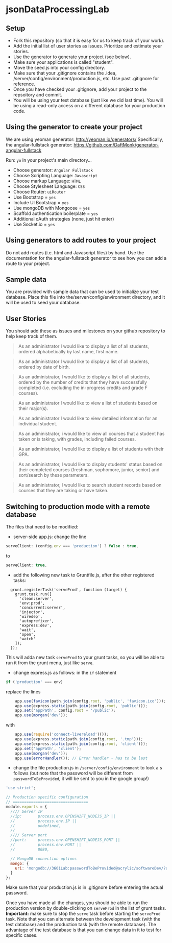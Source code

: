 # jsonDataProcessingLab

## Setup
- Fork this repository (so that it is easy for us to keep track of your work).
- Add the initial list of user stories as issues. Prioritize and estimate your stories. 
- Use the generator to generate your project (see below).
- Make sure your applications is called "student". 
- Move the seed.js into your config directory. 
- Make sure that your .gitignore contains the .idea, /server/config/environment/production.js, etc. Use past .gitignore for reference. 
- Once you have checked your .gitignore, add your project to the repsoitory and commit. 
- You will be using your test database (just like we did last time). You will be using a read-only access on a different database for your production code. 

## Using the generator to create your project
We are using yeoman generator: http://yeoman.io/generators/
Specifically, the angular-fullstack generator: https://github.com/DaftMonk/generator-angular-fullstack

Run: ``yo`` in your project's main directory...
- Choose generator: ``Angular Fullstack``
- Choose Scripting Language: ``Javascript``
- Choose markup Language: ``HTML``
- Choose Stylesheet Language: ``CSS``
- Choose Router: ``uiRouter``
- Use Bootstrap = ``yes``
- Include UI Bootstrap = ``yes``
- Use mongoDB with Mongoose = ``yes``
- Scaffold authentication boilerplate = ``yes``
- Additional oAuth strategies (none, just hit enter)
- Use Socket.io = ``yes``

## Using generators to add routes to your project
Do not add routes (i.e. html and Javascript files) by hand. Use the documentation for the angular-fullstack generator to see how you can add a route to your project. 


## Sample data
You are provided with sample data that can be used to initialize your test database. Place this file into the/server/config/environment directory, and it will be used to seed your database.

## User Stories
You should add these as issues and milestones on your github repository to help keep track of them.

> As an administrator I would like to display a list of all students, ordered alphabetically by last name, first name.

> As an administrator I would like to display a list of all students, ordered by date of birth.

> As an administrator, I would like to display a list of all students, ordered by the number of credits that they have successfully completed (i.e. excluding the in-progress credits and grade F courses). 

> As an administrator I would like to view a list of students based on their major(s).

> As an administrator I would like to view detailed information for an individual student. 

> As an administrator, i would like to view all courses that a student has taken or is taking, with grades, including failed courses.

> As an administrator, I would like to display a list of students with their GPA. 

> As an administrator, I would like to display students' status based on their completed courses (freshman, sophomore, junior, senior) and sort/search by these parameters. 

> As an administrator, I would like to search student records based on courses that they are taking or have taken. 

## Switching to production mode with a remote database
The files that need to be modified: 

- server-side app.js: change the line 
```javascript
serveClient: (config.env === 'production') ? false : true,
```
to
```javascript
serveClient: true,
```
- add the following new task to Gruntfile.js, after the other registered tasks:
```javascipt
  grunt.registerTask('serveProd', function (target) {
    grunt.task.run([
      'clean:server',
      'env:prod',
      'concurrent:server',
      'injector',
      'wiredep',
      'autoprefixer',
      'express:dev',
      'wait',
      'open',
      'watch'
    ]);
  });
```
This will adda  new task `serveProd` to your grunt tasks, so you will be able to run it from the grunt menu, just like `serve`. 
- change express.js as follows:
in the `if` statement
```javascript 
if ('production' === env)
```
replace the lines
```javascript 
    app.use(favicon(path.join(config.root, 'public', 'favicon.ico')));
    app.use(express.static(path.join(config.root, 'public')));
    app.set('appPath', config.root + '/public');
    app.use(morgan('dev'));
```
with
```javascript 
    app.use(require('connect-livereload')());
    app.use(express.static(path.join(config.root, '.tmp')));
    app.use(express.static(path.join(config.root, 'client')));
    app.set('appPath', 'client');
    app.use(morgan('dev'));
    app.use(errorHandler()); // Error handler - has to be last
```
- change the file production.js in `/server/config/environment` to look a s follows (but note that the password will be different from `passwordToBeProvided`, it will be sent to you in the google group!)
```javascript 
'use strict';

// Production specific configuration
// =================================
module.exports = {
  //// Server IP
  //ip:       process.env.OPENSHIFT_NODEJS_IP ||
  //          process.env.IP ||
  //          undefined,
  //
  //// Server port
  //port:     process.env.OPENSHIFT_NODEJS_PORT ||
  //          process.env.PORT ||
  //          8080,

  // MongoDB connection options
  mongo: {
    uri: 'mongodb://3601Lab:passwordToBeProvided@acrylic/softwareDev/?authSource=admin'
  }
};
```
Make sure that your production.js is in .gitignore before entering the actual password. 

Once you have made all the changes, you should be able to run the production version by double-clicking on `serveProd` in the list of grunt tasks. **Important:** make sure to stop the `serve` task before starting the `serveProd` task. Note that you can alternate between the development task (with the test database) and the production task (with the remote database). The advantage of the test database is that you can change data in it to test for specific cases.   
